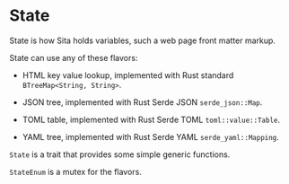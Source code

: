 # State

State is how Sita holds variables, such a web page front matter markup.

State can use any of these flavors:

* HTML key value lookup, implemented with Rust standard `BTreeMap<String, String>`.

* JSON tree, implemented with Rust Serde JSON `serde_json::Map`.

* TOML table, implemented with Rust Serde TOML `toml::value::Table`.

* YAML tree, implemented with Rust Serde YAML `serde_yaml::Mapping`.

`State` is a trait that provides some simple generic functions.

`StateEnum` is a mutex for the flavors.
